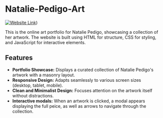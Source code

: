 # Natalie-Pedigo-Art

[![Website Link](https://img.shields.io/badge/View%20Website-Natalie--Pedigo--Art-brightgreen)](https://spitseric.github.io/Natalie-Pedigo-Art/))

This is the online art portfolio for Natalie Pedigo, showcasing a collection of her artwork. The website is built using HTML for structure, CSS for styling, and JavaScript for interactive elements.

## Features

* **Portfolio Showcase:** Displays a curated collection of Natalie Pedigo's artwork with a masonry layout.
* **Responsive Design:** Adapts seamlessly to various screen sizes (desktop, tablet, mobile).
* **Clean and Minimalist Design:** Focuses attention on the artwork itself without distractions.
* **Interactive modals:** When an artwork is clicked, a modal appears displaying the full peice, as well as arrows to navigate through the collection.
